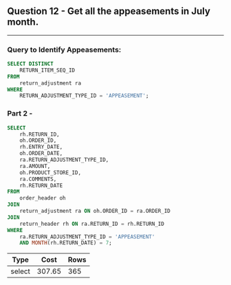 ## Question 12 - Get all the appeasements in July month.

---

### Query to Identify Appeasements:
```sql
SELECT DISTINCT 
    RETURN_ITEM_SEQ_ID
FROM 
    return_adjustment ra
WHERE 
    RETURN_ADJUSTMENT_TYPE_ID = 'APPEASEMENT';

```

### Part 2 -

```sql
SELECT 
    rh.RETURN_ID, 
    oh.ORDER_ID, 
    rh.ENTRY_DATE, 
    oh.ORDER_DATE, 
    ra.RETURN_ADJUSTMENT_TYPE_ID, 
    ra.AMOUNT, 
    oh.PRODUCT_STORE_ID, 
    ra.COMMENTS, 
    rh.RETURN_DATE
FROM 
    order_header oh
JOIN 
    return_adjustment ra ON oh.ORDER_ID = ra.ORDER_ID
JOIN 
    return_header rh ON ra.RETURN_ID = rh.RETURN_ID
WHERE 
    ra.RETURN_ADJUSTMENT_TYPE_ID = 'APPEASEMENT'
    AND MONTH(rh.RETURN_DATE) = 7;
```

| Type   |  Cost   | Rows |
|--------|---------|------|
| select |  307.65 | 365  |
